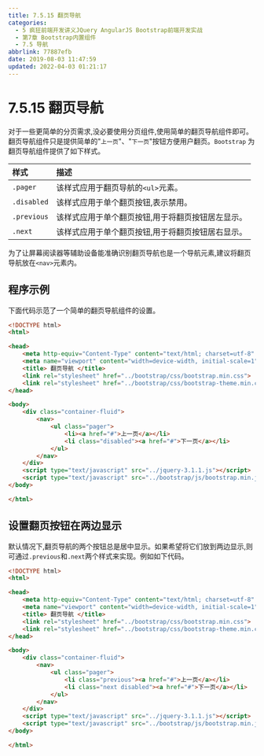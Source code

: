 ```yaml
---
title: 7.5.15 翻页导航
categories: 
  - 5 疯狂前端开发讲义JQuery AngularJS Bootstrap前端开发实战
  - 第7章 Bootstrap内置组件
  - 7.5 导航
abbrlink: 77887efb
date: 2019-08-03 11:47:59
updated: 2022-04-03 01:21:17
---
```

# 7.5.15 翻页导航 #
对于一些更简单的分页需求,没必要使用分页组件,使用简单的翻页导航组件即可。翻页导航组件只是提供简单的"`上一页`"、"`下一页`"按钮方便用户翻页。`Bootstrap` 为翻页导航组件提供了如下样式。

|样式|描述|
|:---|:---|
|`.pager`|该样式应用于翻页导航的`<ul>`元素。|
|`.disabled`|该样式应用于单个翻页按钮,表示禁用。|
|`.previous`|该样式应用于单个翻页按钮,用于将翻页按钮居左显示。|
|`.next`|该样式应用于单个翻页按钮,用于将翻页按钮居右显示。|

为了让屏幕阅读器等辅助设备能准确识别翻页导航也是一个导航元素,建议将翻页导航放在`<nav>`元素内。


## 程序示例 ##
下面代码示范了一个简单的翻页导航组件的设置。
```html
<!DOCTYPE html>
<html>

<head>
    <meta http-equiv="Content-Type" content="text/html; charset=utf-8" />
    <meta name="viewport" content="width=device-width, initial-scale=1">
    <title> 翻页导航 </title>
    <link rel="stylesheet" href="../bootstrap/css/bootstrap.min.css">
    <link rel="stylesheet" href="../bootstrap/css/bootstrap-theme.min.css">
</head>

<body>
    <div class="container-fluid">
        <nav>
            <ul class="pager">
                <li><a href="#">上一页</a></li>
                <li class="disabled"><a href="#">下一页</a></li>
            </ul>
        </nav>
    </div>
    <script type="text/javascript" src="../jquery-3.1.1.js"></script>
    <script type="text/javascript" src="../bootstrap/js/bootstrap.min.js"></script>
</body>

</html>
```

## 设置翻页按钮在两边显示 ##
默认情况下,翻页导航的两个按钮总是居中显示。如果希望将它们放到两边显示,则可通过`.previous`和`.next`两个样式来实现。例如如下代码。

```html
<!DOCTYPE html>
<html>

<head>
    <meta http-equiv="Content-Type" content="text/html; charset=utf-8" />
    <meta name="viewport" content="width=device-width, initial-scale=1">
    <title> 翻页导航 </title>
    <link rel="stylesheet" href="../bootstrap/css/bootstrap.min.css">
    <link rel="stylesheet" href="../bootstrap/css/bootstrap-theme.min.css">
</head>

<body>
    <div class="container-fluid">
        <nav>
            <ul class="pager">
                <li class="previous"><a href="#">上一页</a></li>
                <li class="next disabled"><a href="#">下一页</a></li>
            </ul>
        </nav>
    </div>
    <script type="text/javascript" src="../jquery-3.1.1.js"></script>
    <script type="text/javascript" src="../bootstrap/js/bootstrap.min.js"></script>
</body>

</html>
```

